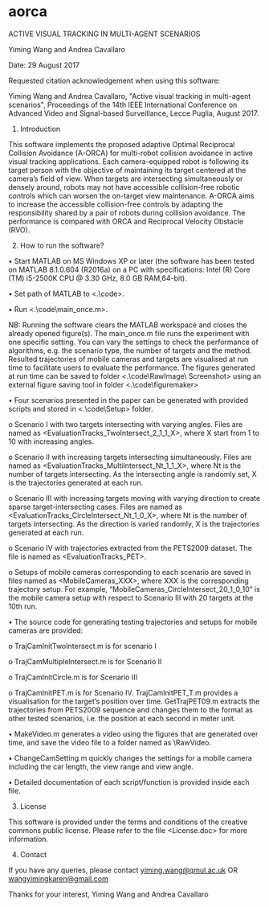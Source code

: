 # aorca

ACTIVE VISUAL TRACKING IN MULTI-AGENT SCENARIOS 

Yiming Wang and Andrea Cavallaro 

Date: 29 August 2017

Requested citation acknowledgement when using this software: 

Yiming Wang and Andrea Cavallaro, "Active visual tracking in multi-agent scenarios", Proceedings of the 14th IEEE International Conference on Advanced Video and Signal-based Surveillance, Lecce Puglia, August 2017.

1.	Introduction

This software implements the proposed adaptive Optimal Reciprocal Collision Avoidance (A-ORCA) for multi-robot collision avoidance in active visual tracking applications. Each camera-equipped robot is following its target person with the objective of maintaining its target centered at the camera’s field of view. When targets are intersecting simultaneously or densely around, robots may not have accessible collision-free robotic controls which can worsen the on-target view maintenance. A-ORCA aims to increase the accessible collision-free controls by adapting the responsibility shared by a pair of robots during collision avoidance. The performance is compared with ORCA and Reciprocal Velocity Obstacle (RVO).

2.	How to run the software?

•	Start MATLAB on MS Windows XP or later (the software has been tested on MATLAB 8.1.0.604 (R2016a) on a PC with specifications: Intel (R) Core (TM) i5-2500K CPU @ 3.30 GHz, 8.0 GB RAM,64-bit). 

•	Set path of MATLAB to <.\code>.

•	Run <.\code\main_once.m>.

NB: Running the software clears the MATLAB workspace and closes the already opened figure(s). The main_once.m file runs the experiment with one specific setting. You can vary the settings to check the performance of algorithms, e.g. the scenario type, the number of targets and the method. Resulted trajectories of mobile cameras and targets are visualised at run time to facilitate users to evaluate the performance. The figures generated at run time can be saved to folder <.\code\RawImage\ Screenshot> using an external figure saving tool in folder <.\code\figuremaker> 

•	Four scenarios presented in the paper can be generated with provided scripts and stored in <.\code\Setup> folder. 

o	Scenario I with two targets intersecting with varying angles. Files are named as <EvaluationTracks_TwoIntersect_2_1_1_X>, where X start from 1 to 10 with increasing angles.

o	Scenario II with increasing targets intersecting simultaneously. Files are named as <EvaluationTracks_MultiIntersect_Nt_1_1_X>, where Nt is the number of targets intersecting. As the intersecting angle is randomly set, X is the trajectories generated at each run.

o	Scenario III with increasing targets moving with varying direction to create sparse target-intersecting cases. Files are named as <EvaluationTracks_CircleIntersect_Nt_1_0_X>, where Nt is the number of targets intersecting. As the direction is varied randomly, X is the trajectories generated at each run.

o	Scenario IV with trajectories extracted from the PETS2009 dataset. The file is named as <EvaluationTracks_PET>.

o	Setups of mobile cameras corresponding to each scenario are saved in files named as <MobileCameras_XXX>, where XXX is the corresponding trajectory setup. For example, “MobileCameras_CircleIntersect_20_1_0_10” is the mobile camera setup with respect to Scenario III with 20 targets at the 10th run.

•	The source code for generating testing trajectories and setups for mobile cameras are provided:

o	TrajCamInitTwoIntersect.m is for scenario I

o	TrajCamMultipleIntersect.m is for Scenario II

o	TrajCamInitCircle.m is for Scenario III

o	TrajCamInitPET.m is for Scenario IV. TrajCamInitPET_T.m provides a visualisation for the target’s position over time. GetTrajPET09.m extracts the trajectories from PETS2009 sequence and changes them to the format as other tested scenarios, i.e. the position at each second in meter unit.

•	MakeVideo.m generates a video using the figures that are generated over time, and save the video file to a folder named as \RawVideo.

•	ChangeCamSetting.m quickly changes the settings for a mobile camera including the car length, the view range and view angle.

•	Detailed documentation of each script/function is provided inside each file.

3.	License

This software is provided under the terms and conditions of the creative commons public license. Please refer to the file <License.doc> for more information.

4.	Contact

If you have any queries, please contact yiming.wang@qmul.ac.uk OR wangyimingkaren@gmail.com

Thanks for your interest,
Yiming Wang and Andrea Cavallaro

